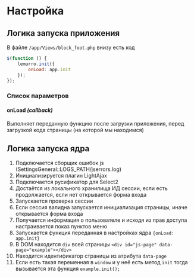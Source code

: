 # Настройка

## Логика запуска приложения

В файле `/app/Views/block_foot.php` внизу есть код
```javascript
$(function () {
    lemurro.init({
        onLoad: app.init
    });
});
```

### Список параметров

#### onLoad *(callback)*
Выполняет переданную функцию после загрузки приложения, перед загрузкой кода страницы (на которой мы находимся)

## Логика запуска ядра
1. Подключается сборщик ошибок js (SettingsGeneral::LOGS_PATH/jserrors.log)
2. Инициализируется плагин LightAjax
3. Подключается русификатор для Select2
4. Достаётся из локального хранилища ИД сессии, если есть продолжается, если нет открывается форма входа
5. Запускается проверка сессии
6. Если сессия валидна запускается инициализация страницы, иначе открывается форма входа
7. Получается информация о пользователе и исходя из прав доступа настраивается показ пунктов меню
8. Запускается функция переданная в настройках ядра `{onLoad: app.init}`
9. В DOM находится `div` всей страницы `<div id="js-page" data-page="example"></div>`
10. Находится идентификатор страницы из атрибута `data-page`
11. Если есть такая переменная в `window` и у неё есть метод `init` тогда вызывается эта функция `example.init();`